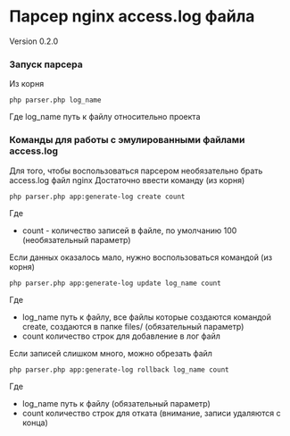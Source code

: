 # Парсер nginx access.log файла
Version 0.2.0

### Запуск парсера
Из корня
```
php parser.php log_name
```
Где log_name путь к файлу относительно проекта

### Команды для работы с эмулированными файлами access.log
Для того, чтобы воспользоваться парсером необязательно брать access.log файл nginx
Достаточно ввести команду (из корня)
```
php parser.php app:generate-log create count
```
Где 
- count - количество записей в файле, по умолчанию 100 (необязательный параметр)

Если данных оказалось мало, нужно воспользоваться командой (из корня)
```
php parser.php app:generate-log update log_name count
```
Где 
- log_name путь к файлу, все файлы которые создаются командой create, создаются в папке files/ (обязательный параметр)
- count количество строк для добавление в лог файл

Если записей слишком много, можно обрезать файл
```
php parser.php app:generate-log rollback log_name count
```
Где 
- log_name путь к файлу (обязательный параметр)
- count количество строк для отката (внимание, записи удаляются с конца)

